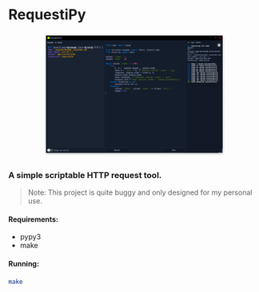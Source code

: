 # RequestiPy

<div align='center'>
    <img src='.github/app.png' height='250px'>
</div>

### A simple scriptable HTTP request tool.

> Note: This project is quite buggy and only designed for my personal use.

#### Requirements:

- pypy3
- make

#### Running:

```bash
make
```
